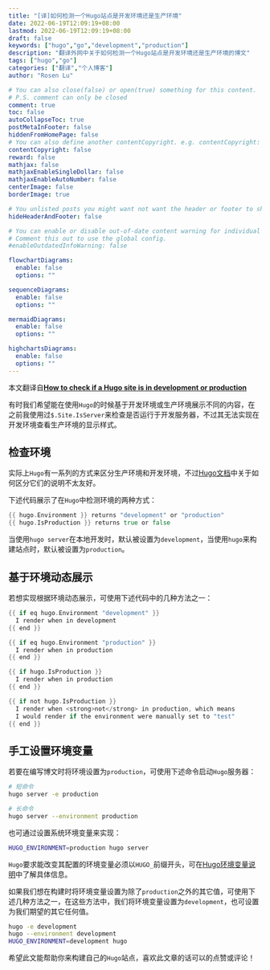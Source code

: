 ```yaml
---
title: "[译]如何检测一个Hugo站点是开发环境还是生产环境"
date: 2022-06-19T12:09:19+08:00
lastmod: 2022-06-19T12:09:19+08:00
draft: false
keywords: ["hugo","go","development","production"]
description: "翻译外网中关于如何检测一个Hugo站点是开发环境还是生产环境的博文"
tags: ["hugo","go"]
categories: ["翻译","个人博客"]
author: "Rosen Lu"

# You can also close(false) or open(true) something for this content.
# P.S. comment can only be closed
comment: true
toc: false
autoCollapseToc: true
postMetaInFooter: false
hiddenFromHomePage: false
# You can also define another contentCopyright. e.g. contentCopyright: "This is another copyright."
contentCopyright: false
reward: false
mathjax: false
mathjaxEnableSingleDollar: false
mathjaxEnableAutoNumber: false
centerImage: false
borderImage: true

# You unlisted posts you might want not want the header or footer to show
hideHeaderAndFooter: false

# You can enable or disable out-of-date content warning for individual post.
# Comment this out to use the global config.
#enableOutdatedInfoWarning: false

flowchartDiagrams:
  enable: false
  options: ""

sequenceDiagrams: 
  enable: false
  options: ""

mermaidDiagrams: 
  enable: false
  options: ""

highchartsDiagrams: 
  enable: false
  options: ""
---
```


本文翻译自[**How to check if a Hugo site is in development or production**](https://dev.to/tylerlwsmith/check-if-a-hugo-site-is-in-development-or-production-2beb)

<!--more-->

有时我们希望能在使用`Hugo`的时候基于开发环境或生产环境展示不同的内容，在之前我使用过`$.Site.IsServer`来检查是否运行于开发服务器，不过其无法实现在开发环境查看生产环境的显示样式。

## 检查环境

实际上`Hugo`有一系列的方式来区分生产环境和开发环境，不过[Hugo文档](https://gohugo.io/functions/hugo/)中关于如何区分它们的说明不太友好。



下述代码展示了在`Hugo`中检测环境的两种方式：

```go
{{ hugo.Environment }} returns "development" or "production"
{{ hugo.IsProduction }} returns true or false
```

当使用`hugo server`在本地开发时，默认被设置为`development`，当使用`hugo`来构建站点时，默认被设置为`production`。

## 基于环境动态展示

若想实现根据环境动态展示，可使用下述代码中的几种方法之一：

```go
{{ if eq hugo.Environment "development" }}
  I render when in development
{{ end }}

{{ if eq hugo.Environment "production" }}
  I render when in production
{{ end }}

{{ if hugo.IsProduction }}
  I render when in production
{{ end }}

{{ if not hugo.IsProduction }}
  I render when <strong>not</strong> in production, which means
  I would render if the environment were manually set to "test"
{{ end }}
```

## 手工设置环境变量

若要在编写博文时将环境设置为`production`，可使用下述命令启动`Hugo`服务器：

```bash
# 短命令
hugo server -e production

# 长命令
hugo server --environment production
```

也可通过设置系统环境变量来实现：

```bash
HUGO_ENVIRONMENT=production hugo server
```

`Hugo`要求能改变其配置的环境变量必须以`HUGO_`前缀开头，可在[Hugo环境变量说明](https://gohugo.io/getting-started/configuration/#configure-with-environment-variables)中了解具体信息。



如果我们想在构建时将环境变量设置为除了`production`之外的其它值，可使用下述几种方法之一，在这些方法中，我们将环境变量设置为`development`，也可设置为我们期望的其它任何值。

```bash
hugo -e development
hugo --environment development
HUGO_ENVIRONMENT=development hugo
```

希望此文能帮助你来构建自己的`Hugo`站点，喜欢此文章的话可以的点赞或评论！
